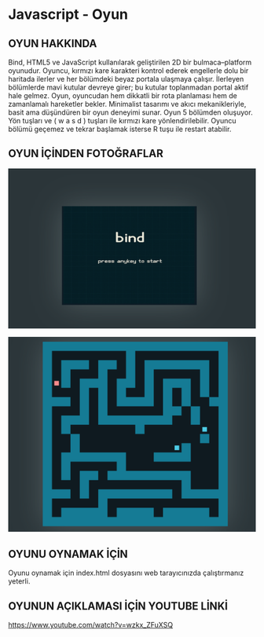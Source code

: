 # Javascript - Oyun

## OYUN HAKKINDA 

Bind, HTML5 ve JavaScript kullanılarak geliştirilen 2D bir bulmaca–platform oyunudur. Oyuncu, kırmızı kare karakteri kontrol ederek engellerle dolu bir haritada ilerler ve her bölümdeki beyaz portala ulaşmaya çalışır. İlerleyen bölümlerde mavi kutular devreye girer; bu kutular toplanmadan portal aktif hale gelmez. Oyun, oyuncudan hem dikkatli bir rota planlaması hem de zamanlamalı hareketler bekler. Minimalist tasarımı ve akıcı mekanikleriyle, basit ama düşündüren bir oyun deneyimi sunar.
Oyun 5 bölümden oluşuyor. Yön tuşları ve ( w a s d ) tuşları ile kırmızı kare yönlendirilebilir. Oyuncu bölümü geçemez ve tekrar başlamak isterse R tuşu ile restart atabilir.


## OYUN İÇİNDEN FOTOĞRAFLAR 
![giris](ss1.png)


![Bölümler](ss2.png)

## OYUNU OYNAMAK İÇİN
Oyunu oynamak için index.html dosyasını web tarayıcınızda çalıştırmanız yeterli.

## OYUNUN AÇIKLAMASI İÇİN YOUTUBE LİNKİ
https://www.youtube.com/watch?v=wzkx_ZFuXSQ
